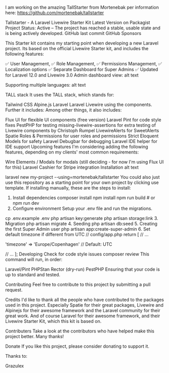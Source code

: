I am working on the amazing TallStarter from Mortenebak per information here:  https://github.com/mortenebak/tallstarter

Tallstarter - A Laravel Livewire Starter Kit
Latest Version on Packagist Project Status: Active – The project has reached a stable, usable state and is being actively developed. GitHub last commit GitHub Sponsors

This Starter kit contains my starting point when developing a new Laravel project. Its based on the official Livewire Starter kit, and includes the following features:

✅ User Management,
✅ Role Management,
✅ Permissions Management,
✅ Localization options
✅ Separate Dashboard for Super Admins
✅ Updated for Laravel 12.0 and Livewire 3.0
Admin dashboard view:
alt text

Supporting multiple languages:
alt text

TALL stack
It uses the TALL stack, which stands for:

Tailwind CSS
Alpine.js
Laravel
Laravel Livewire using the components.
Further it includes:
Among other things, it also includes:

Flux UI for flexible UI components (free version)
Laravel Pint for code style fixes
PestPHP for testing
missing-livewire-assertions for extra testing of Livewire components by Christoph Rumpel
LivewireAlerts for SweetAlerts
Spatie Roles & Permissions for user roles and permissions
Strict Eloquent Models for safety
Laravel Debugbar for debugging
Laravel IDE helper for IDE support
Upcoming features
I'm considering adding the following features, depending on my clients' most common requirements:

Wire Elements / Modals for modals (still deciding - for now I'm using Flux UI for this)
Laravel Cashier for Stripe integration
Installation
alt text

laravel new my-project --using=mortenebak/tallstarter
You could also just use this repository as a starting point for your own project by clicking use template. If installing manually, these are the steps to install:

1. Install dependencies
   composer install
   npm install
   npm run build # or npm run dev
2. Configure environment
   Setup your .env file and run the migrations.

cp .env.example .env
php artisan key:generate
php artisan storage:link
3. Migration
   php artisan migrate
4. Seeding
   php artisan db:seed
5. Creating the first Super Admin user
   php artisan app:create-super-admin
6. Set default timezone if different from UTC
   // config/app.php
   return [
   // ...

   'timezone' => 'Europe/Copenhagen' // Default: UTC

   // ...
   ];
   Developing
   Check for code style issues
   composer review
   This command will run, in order:

Laravel/Pint
PHPStan
Rector (dry-run)
PestPHP
Ensuring that your code is up to standard and tested.

Contributing
Feel free to contribute to this project by submitting a pull request.

Credits
I'd like to thank all the people who have contributed to the packages used in this project. Especially Spatie for their great packages, Livewire and Alpinejs for their awesome framework and the Laravel community for their great work. And of course Laravel for their awesome framework, and their Livewire Starter Kit, which this kit is based on.

Contributers
Take a look at the contributors who have helped make this project better. Many thanks!

Donate
If you like this project, please consider donating to support it.

Thanks to:

Grazulex
